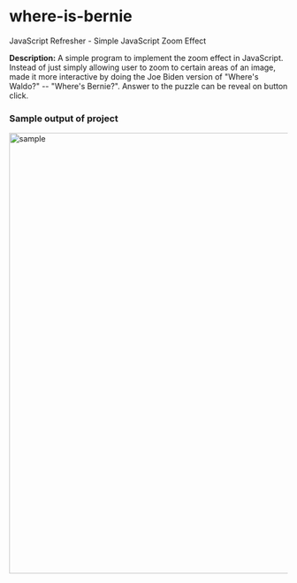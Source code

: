 # where-is-bernie
JavaScript Refresher - Simple JavaScript Zoom Effect

**Description:** A simple program to implement the zoom effect in JavaScript. Instead of just simply allowing user to zoom to certain areas of an image, made it more interactive by doing the Joe Biden version of "Where's Waldo?" -- "Where's Bernie?". Answer to the puzzle can be reveal on button click. 

### Sample output of project
<img width="797" alt="sample" src="https://user-images.githubusercontent.com/57902840/118602506-5ff1ad80-b7e5-11eb-8e99-85332983386b.PNG">
